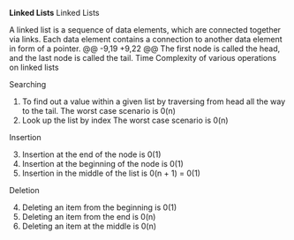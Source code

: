 **Linked Lists**
Linked Lists

A linked list is a sequence of data elements, which are connected together via links. Each data element contains
a connection to another data element in form of a pointer.
@@ -9,19 +9,22 @@ The first node is called the head, and the last node is called the tail.
Time Complexity of various operations on linked lists

Searching

1) To find out a value within a given list by traversing from head all the way to the tail.
   The worst case scenario is 0(n)
2) Look up the list by index
   The worst case scenario is 0(n)

Insertion

3) Insertion at the end of the node is 0(1)
4) Insertion at the beginning of the node is 0(1)
5) Insertion in the middle of the list is 0(n + 1) = 0(1)

Deletion

4) Deleting an item from the beginning is 0(1)
5) Deleting an item from the end is 0(n)
6) Deleting an item at the middle is 0(n)

